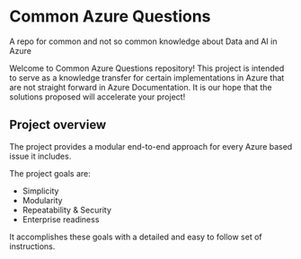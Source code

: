 # Common Azure Questions
A repo for common and not so common knowledge about Data and AI in Azure

Welcome to Common Azure Questions repository! This project is intended to serve as a knowledge transfer for certain implementations in Azure that are not straight forward in Azure Documentation. It is our hope that the solutions proposed will accelerate your project!

## Project overview

The project provides a modular end-to-end approach for every Azure based issue it includes. 

The project goals are:

- Simplicity
- Modularity
- Repeatability & Security
- Enterprise readiness

It accomplishes these goals with a detailed and easy to follow set of instructions.
